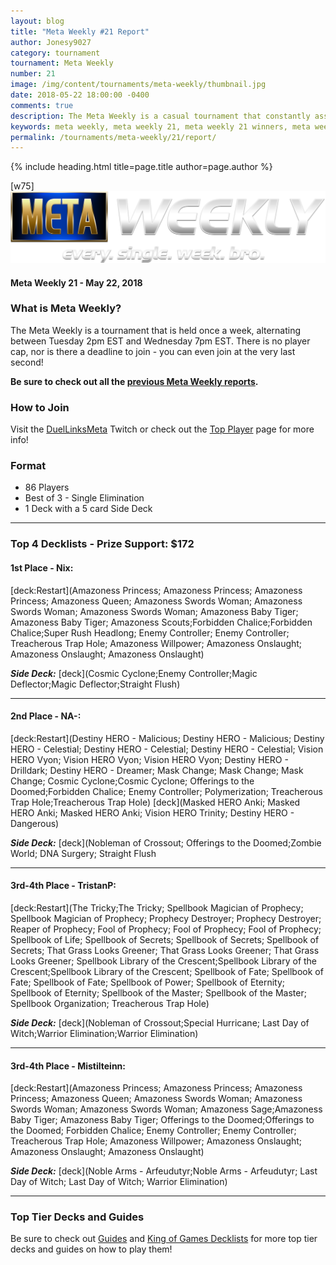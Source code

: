 ```yaml
---
layout: blog
title: "Meta Weekly #21 Report"
author: Jonesy9027
category: tournament
tournament: Meta Weekly
number: 21
image: /img/content/tournaments/meta-weekly/thumbnail.jpg
date: 2018-05-22 18:00:00 -0400
comments: true
description: The Meta Weekly is a casual tournament that constantly assesses the ever-changing Meta. Check out the report of these top players, their decks, and prizes!
keywords: meta weekly, meta weekly 21, meta weekly 21 winners, meta weekly 21 decks, tournament, dkayed, duel links meta, aliens, anki, masked heroes, sylvan, spellbooks, noble knights
permalink: /tournaments/meta-weekly/21/report/
---
```


{% include heading.html title=page.title author=page.author %}

[w75]
![](/img/content/tournaments/meta-weekly/banner.png)

#### Meta Weekly 21 - May 22, 2018

### What is Meta Weekly?
The Meta Weekly is a tournament that is held once a week, alternating between Tuesday 2pm EST and Wednesday 7pm EST. There is no player cap, nor is there a deadline to join - you can even join at the very last second!

**Be sure to check out all the [previous Meta Weekly reports](/tournaments/meta-weekly/).**

### How to Join
Visit the [DuelLinksMeta](https://www.twitch.tv/duellinksmeta) Twitch or check out the [Top Player](/discord/) page for more info!

### Format
- 86 Players
- Best of 3 - Single Elimination 
- 1 Deck with a 5 card Side Deck

---

### Top 4 Decklists - Prize Support: $172

#### 1st Place - Nix: 
[deck:Restart](Amazoness Princess; Amazoness Princess; Amazoness Princess; Amazoness Queen; Amazoness Swords Woman; Amazoness Swords Woman; Amazoness Swords Woman; Amazoness Baby Tiger; Amazoness Baby Tiger; Amazoness Scouts;Forbidden Chalice;Forbidden Chalice;Super Rush Headlong; Enemy Controller; Enemy Controller; Treacherous Trap Hole; Amazoness Willpower; Amazoness Onslaught; Amazoness Onslaught; Amazoness Onslaught)

***Side Deck:***
[deck](Cosmic Cyclone;Enemy Controller;Magic Deflector;Magic Deflector;Straight Flush)

---

#### 2nd Place - NA-: 
[deck:Restart](Destiny HERO - Malicious; Destiny HERO - Malicious;  Destiny HERO - Celestial; Destiny HERO - Celestial; Destiny HERO - Celestial; Vision HERO Vyon; Vision HERO Vyon; Vision HERO Vyon; Destiny HERO - Drilldark; Destiny HERO - Dreamer; Mask Change; Mask Change; Mask Change; Cosmic Cyclone;Cosmic Cyclone; Offerings to the Doomed;Forbidden Chalice;  Enemy Controller; Polymerization; Treacherous Trap Hole;Treacherous Trap Hole)
[deck](Masked HERO Anki; Masked HERO Anki; Masked HERO Anki; Vision HERO Trinity; Destiny HERO - Dangerous)

***Side Deck:***
[deck](Nobleman of Crossout; Offerings to the Doomed;Zombie World; DNA Surgery; Straight Flush

---

#### 3rd-4th Place - TristanP: 
[deck:Restart](The Tricky;The Tricky; Spellbook Magician of Prophecy; Spellbook Magician of Prophecy; Prophecy Destroyer; Prophecy Destroyer; Reaper of Prophecy; Fool of Prophecy; Fool of Prophecy; Fool of Prophecy; Spellbook of Life; Spellbook of Secrets; Spellbook of Secrets; Spellbook of Secrets; That Grass Looks Greener; That Grass Looks Greener; That Grass Looks Greener; Spellbook Library of the Crescent;Spellbook Library of the Crescent;Spellbook Library of the Crescent; Spellbook of Fate; Spellbook of Fate; Spellbook of Fate; Spellbook of Power; Spellbook of Eternity; Spellbook of Eternity; Spellbook of the Master; Spellbook of the Master; Spellbook Organization; Treacherous Trap Hole)

***Side Deck:***
[deck](Nobleman of Crossout;Special Hurricane; Last Day of Witch;Warrior Elimination;Warrior Elimination)

---

#### 3rd-4th Place - Mistilteinn: 
[deck:Restart](Amazoness Princess; Amazoness Princess; Amazoness Princess; Amazoness Queen; Amazoness Swords Woman; Amazoness Swords Woman; Amazoness Swords Woman; Amazoness Sage;Amazoness Baby Tiger; Amazoness Baby Tiger; Offerings to the Doomed;Offerings to the Doomed; Forbidden Chalice; Enemy Controller; Enemy Controller; Treacherous Trap Hole; Amazoness Willpower; Amazoness Onslaught; Amazoness Onslaught; Amazoness Onslaught)

***Side Deck:***
[deck](Noble Arms - Arfeudutyr;Noble Arms - Arfeudutyr; Last Day of Witch; Last Day of Witch; Warrior Elimination)

---

### Top Tier Decks and Guides
Be sure to check out [Guides](/guides/) and [King of Games Decklists](/top-decks/) for more top tier decks and guides on how to play them!

